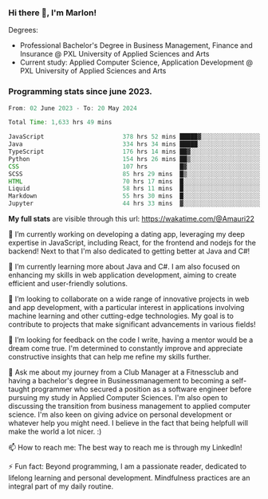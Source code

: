 
### Hi there 👋, I'm Marlon!

Degrees: 
- Professional Bachelor's Degree in Business Management, Finance and Insurance @ PXL University of Applied Sciences and Arts
- Current study: Applied Computer Science, Application Development @ PXL University of Applied Sciences and Arts

### Programming stats since june 2023.
<!--START_SECTION:waka-->

```java
From: 02 June 2023 - To: 20 May 2024

Total Time: 1,633 hrs 49 mins

JavaScript                      378 hrs 52 mins █████▓░░░░░░░░░░░░░░░░░░░   23.07 %
Java                            334 hrs 34 mins █████░░░░░░░░░░░░░░░░░░░░   20.37 %
TypeScript                      176 hrs 14 mins ██▓░░░░░░░░░░░░░░░░░░░░░░   10.73 %
Python                          154 hrs 26 mins ██▒░░░░░░░░░░░░░░░░░░░░░░   09.40 %
CSS                             107 hrs         █▓░░░░░░░░░░░░░░░░░░░░░░░   06.51 %
SCSS                            85 hrs 29 mins  █▒░░░░░░░░░░░░░░░░░░░░░░░   05.20 %
HTML                            70 hrs 17 mins  █░░░░░░░░░░░░░░░░░░░░░░░░   04.28 %
Liquid                          58 hrs 11 mins  █░░░░░░░░░░░░░░░░░░░░░░░░   03.54 %
Markdown                        55 hrs 30 mins  █░░░░░░░░░░░░░░░░░░░░░░░░   03.38 %
Jupyter                         44 hrs 33 mins  ▓░░░░░░░░░░░░░░░░░░░░░░░░   02.71 %
```

<!--END_SECTION:waka-->
**My full stats** are visible through this url: https://wakatime.com/@Amauri22



🔭 I’m currently working on developing a dating app, leveraging my deep expertise in JavaScript, including React, for the frontend and nodejs for the backend! Next to that I'm also dedicated to getting better at Java and C#!

🌱 I’m currently learning more about Java and C#. I am also focused on enhancing my skills in web application development, aiming to create efficient and user-friendly solutions.

👯 I’m looking to collaborate on a wide range of innovative projects in web and app development, with a particular interest in applications involving machine learning and other cutting-edge technologies. My goal is to contribute to projects that make significant advancements in various fields!

🤔 I’m looking for feedback on the code I write, having a mentor would be a dream come true. I'm determined to constantly improve and appreciate constructive insights that can help me refine my skills further.

💬 Ask me about my journey from a Club Manager at a Fitnessclub and having a bachelor's degree in Businessmanagement to becoming a self-taught programmer who secured a position as a software engineer before pursuing my study in Applied Computer Sciences. I'm also open to discussing the transition from business management to applied computer science. I'm also keen on giving advice on personal development or whatever help you might need. I believe in the fact that being helpfull will make the world a lot nicer. :)

📫 How to reach me: The best way to reach me is through my LinkedIn!

⚡ Fun fact: Beyond programming, I am a passionate reader, dedicated to lifelong learning and personal development. Mindfulness practices are an integral part of my daily routine.


